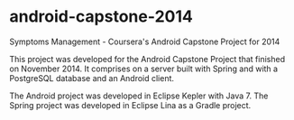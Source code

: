 # android-capstone-2014
Symptoms Management - Coursera's Android Capstone Project for 2014

This project was developed for the Android Capstone Project that finished on November 2014.
It comprises on a server built with Spring and with a PostgreSQL database and an Android client.

The Android project was developed in Eclipse Kepler with Java 7.
The Spring project was developed in Eclipse Lina as a Gradle project.
